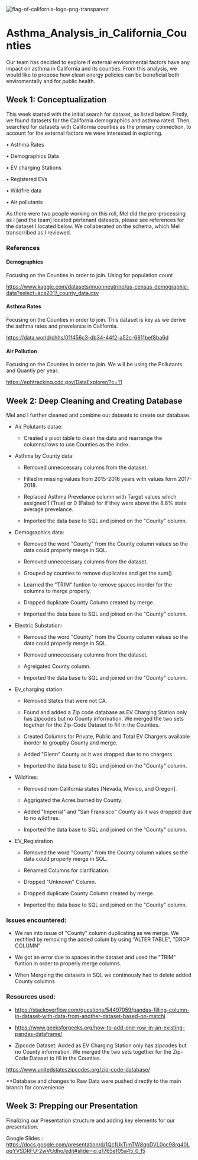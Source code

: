 ![flag-of-california-logo-png-transparent](https://user-images.githubusercontent.com/105950742/197089346-ab589b04-9119-4170-9fa6-559f70933828.png)



# Asthma_Analysis_in_California_Counties

Our team has decided to explore if external environmental factors have any impact on asthma in California and its counties. From this analysis, we would like to propose how clean energy policies can be beneficial both enviromentally and for public health. 


## Week 1: Conceptualization 

This week started with the initial search for dataset, as listed below. Firstly, we found datasets for the California demographics and asthma rated. Then, searched for datasets with California counties as the primary connection, to account for the external factors we were interested in exploring. 

  •	Asthma Rates

  •	Demographics Data

  •	EV charging Stations

  •	Registered EVs

  •	Wildfire data

  •	Air pollutants


As there were two people working on this roll, Mel did the pre-processing as I [and the team] located pertenant datesets, please see references for the dataset I located below. We collaberated on the schema, which Mel transcrribed as I reviewed. 

### References 

#### Demographics

Focusing on the Counties in order to join. Using for population count

https://www.kaggle.com/datasets/muonneutrino/us-census-demographic-data?select=acs2017_county_data.csv


#### Asthma Rates

Focusing on the Counties in order to join. This dataset is key as we derive the asthma rates and prevelance in California. 

https://data.world/chhs/01f456c3-db34-44f2-a52c-6811bef8ba6d


#### Air Pollution

Focusing on the Counties in order to join. We will be using the Pollutants and Quantiy per year.

https://ephtracking.cdc.gov/DataExplorer/?c=11



## Week 2: Deep Cleaning and Creating Database

Mel and I further cleaned and combine out datasets to create our database. 

 - Air Polutants datae: 

	- Created a pivot table to clean the data and rearrange the columns/rows to use Counties as the index.

 - Asthma by County data: 

	- Removed unneccessary columns from the dataset.

	- Filled in missing values from 2015-2016 years with values form 2017- 2018.
 
	- Replaced Asthma Prevelance column with Target values which assigned 1 (True) or 0 (False) for if they were above the 8.8% state average prevelance.
 
	- Imported the data base to SQL and joined on the "County" column.

 - Demographics data:

	- Removed the word "County" from the County column values so the data could properly merge in SQL.

	- Removed unneccessary columns from the dataset.

	- Grouped by counties to remove duplicates and get the sum().

	- Learned the "TRIM" funtion to remove spaces inorder for the columns to merge properly.

	- Dropped duplicate County Column created by merge.

	- Imported the data base to SQL and joined on the "County" column.

 - Electric Substation:

	- Removed the word "County" from the County column values so the data could properly merge in SQL.

	- Removed unneccessary columns from the dataset.

	- Agreigated County column.

	- Imported the data base to SQL and joined on the "County" column.
	
- Ev_charging station:
 
	- Removed States that were not CA.

	- Found and added a Zip code database as EV Charging Station only has zipcodes but no County information. We merged the two sets together for the Zip-Code Dataset to fill in the Counties.  

	- Created Columns for Private, Public and Total EV Chargers available inorder to groupby County and merge.

	- Added "Glenn" County as it was dropped due to no chargers.

	- Imported the data base to SQL and joined on the "County" column.

- Wildfires:

	- Removed non-California states [Nevada, Mexico, and Oregon].

	- Aggrigated the Acres burned by County.

	- Added "Imperial" and "San Fransisco" County as it was dropped due to no wildfires.

	- Imported the data base to SQL and joined on the "County" column.

- EV_Registration

	- Removed the word "County" from the County column values so the data could properly merge in SQL.

	- Renamed Columns for clarification. 
	 
	- Dropped "Unknown" Column. 

	- Dropped duplicate County Column created by merge.

	- Imported the data base to SQL and joined on the "County" column.


	

### Issues encountered:

-  We ran into issue of "County" column duplicating as we merge. We rectified by removing the added colum by using "ALTER TABLE", "DROP COLUMN"
	
-  We got an error due to spaces in the dataset and used the "TRIM" funtion in order to properly merge columns. 

-  When Mergeing the datasets in SQL we continously had to delete added County columns

### Resources used:

- https://stackoverflow.com/questions/54497059/pandas-filling-column-in-dataset-with-data-from-another-dataset-based-on-matchi

- https://www.geeksforgeeks.org/how-to-add-one-row-in-an-existing-pandas-dataframe/

- Zipcode Dataset: Added as  EV Charging Station only has zipcodes but no County information. We merged the two sets together for the Zip-Code Dataset to fill in the Counties. 

https://www.unitedstateszipcodes.org/zip-code-database/

**Database and changes to Raw Data were pushed directly to the main branch for convenience 


## Week 3: Prepping our Presentation

Finalizing our Presentation structure and adding key elements for our presentation.

Google Slides : https://docs.google.com/presentation/d/1Qc1UkTimTW8qoDVL0oc98rq40LpqYVSDRFU-2wVUdho/edit#slide=id.g1765ef05a45_0_15
